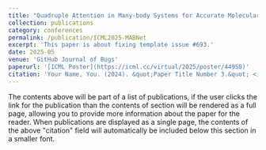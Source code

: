 ```yaml
---
title: "Quadruple Attention in Many-body Systems for Accurate Molecular Property Predictions"
collection: publications
category: conferences
permalink: /publication/ICML2025-MABNet
excerpt: 'This paper is about fixing template issue #693.'
date: 2025-05
venue: 'GitHub Journal of Bugs'
paperurl: '[ICML Poster](https://icml.cc/virtual/2025/poster/44950)'
citation: 'Your Name, You. (2024). &quot;Paper Title Number 3.&quot; <i>GitHub Journal of Bugs</i>. 1(3).'
---
```


The contents above will be part of a list of publications, if the user clicks the link for the publication than the contents of section will be rendered as a full page, allowing you to provide more information about the paper for the reader. When publications are displayed as a single page, the contents of the above "citation" field will automatically be included below this section in a smaller font.
